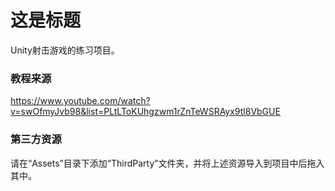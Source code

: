 # 这是标题

Unity射击游戏的练习项目。

### 教程来源

https://www.youtube.com/watch?v=swOfmyJvb98&list=PLtLToKUhgzwm1rZnTeWSRAyx9tl8VbGUE

### 第三方资源

请在“Assets”目录下添加“ThirdParty”文件夹，并将上述资源导入到项目中后拖入其中。
